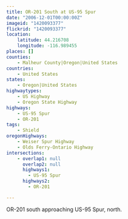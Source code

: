 ```yaml
---
title: OR-201 South at US-95 Spur
date: "2006-12-01T00:00:00Z"
imageid: "1420093377"
flickrid: "1420093377"
location:
    latitude: 44.216708
    longitude: -116.989455
places: []
counties:
    - Malheur County|Oregon|United States
countries:
    - United States
states:
    - Oregon|United States
highwaytypes:
    - US Highway
    - Oregon State Highway
highways:
    - US-95 Spur
    - OR-201
tags:
    - Shield
oregonHighways:
    - Weiser Spur Highway
    - Olds Ferry-Ontario Highway
intersections:
    - overlap1: null
      overlap2: null
      highways1:
        - US-95 Spur
      highways2:
        - OR-201

---
```

OR-201 south approaching US-95 Spur, north.